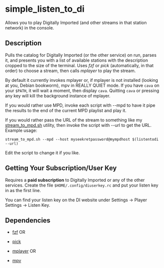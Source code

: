 # simple_listen_to_di

Allows you to play Digitally Imported (and other streams in that station network) in the console.

## Description

Pulls the catalog for Digitally Imported (or the other service) on run, 
parses it, and presents you with a list of available stations with the 
description cropped to the size of the terminal. Uses *fzf* or *pick* (automatically, 
in that order) to choose a stream, then calls *mplayer* to play the stream.

By default it currently invokes mplayer or, if mplayer is not installed (looking 
at you, Debian bookworm), mpv in REALLY QUIET mode. If you have 
`cava` on your `$PATH`, it will wait a moment, then display `cava`. Quitting 
`cava` or pressing any key will kill the background instance of mplayer.

If you would rather use MPD, invoke each script with --mpd to have it pipe
the results to the end of the current MPD playlist and play it.

If you would rather pass the URL of the stream to something like my [stream_to_mpd.sh](https://git.faithcollapsing.com/yolo-mpd/tree/master/) 
utility, then invoke the script with --url to get the URL.  Example usage:

`stream_to_mpd.sh --mpd --host myseekretpassword@mympdhost $(listentodi --url)`

Edit the script to change it if you like.

## Getting Your Subscription/User Key

Requires a **paid subscription** to Digitally Imported or any of the other 
services. Create the file `$HOME/.config/diuserkey.rc` and put your listen 
key in as the first line.

You can find your listen key on the DI website under Settings -> Player Settings -> Listen Key.

## Dependencies

* [fzf](https://github.com/junegunn/fzf) OR
* [pick](https://github.com/thoughtbot/pick) 

* [mplayer](https://www.mplayerhq.hu/design7/news.html) OR
* [mpv](https://mpv.io/)


